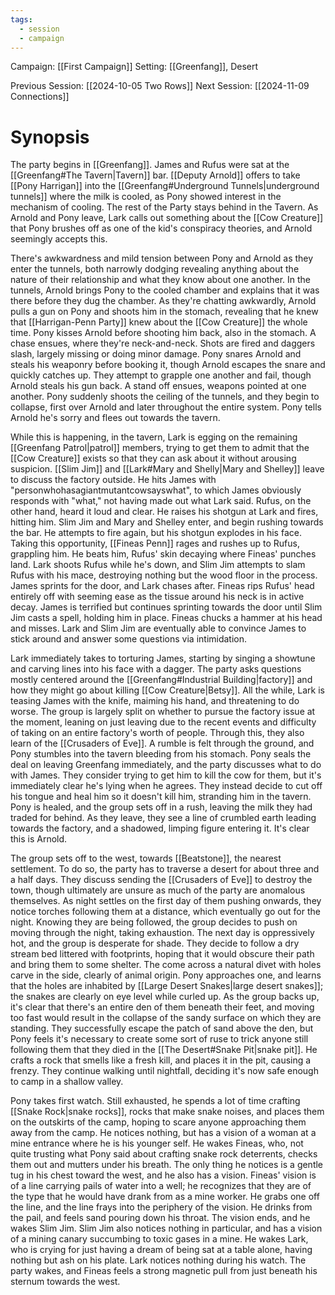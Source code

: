 ```yaml
---
tags:
  - session
  - campaign
---
```

Campaign: [[First Campaign]]
Setting: [[Greenfang]], Desert

Previous Session: [[2024-10-05 Two Rows]]
Next Session: [[2024-11-09 Connections]]

# Synopsis

The party begins in [[Greenfang]]. James and Rufus were sat at the [[Greenfang#The Tavern|Tavern]] bar. [[Deputy Arnold]] offers to take [[Pony Harrigan]] into the [[Greenfang#Underground Tunnels|underground tunnels]] where the milk is cooled, as Pony showed interest in the mechanism of cooling. The rest of the Party stays behind in the Tavern. As Arnold and Pony leave, Lark calls out something about the [[Cow Creature]] that Pony brushes off as one of the kid's conspiracy theories, and Arnold seemingly accepts this.

There's awkwardness and mild tension between Pony and Arnold as they enter the tunnels, both narrowly dodging revealing anything about the nature of their relationship and what they know about one another. In the tunnels, Arnold brings Pony to the cooled chamber and explains that it was there before they dug the chamber. As they're chatting awkwardly, Arnold pulls a gun on Pony and shoots him in the stomach, revealing that he knew that [[Harrigan-Penn Party]] knew about the [[Cow Creature]] the whole time. Pony kisses Arnold before shooting him back, also in the stomach. A chase ensues, where they're neck-and-neck. Shots are fired and daggers slash, largely missing or doing minor damage. Pony snares Arnold and steals his weaponry before booking it, though Arnold escapes the snare and quickly catches up. They attempt to grapple one another and fail, though Arnold steals his gun back. A stand off ensues, weapons pointed at one another. Pony suddenly shoots the ceiling of the tunnels, and they begin to collapse, first over Arnold and later throughout the entire system. Pony tells Arnold he's sorry and flees out towards the tavern.

While this is happening, in the tavern, Lark is egging on the remaining [[Greenfang Patrol|patrol]] members, trying to get them to admit that the [[Cow Creature]] exists so that they can ask about it without arousing suspicion. [[Slim Jim]] and [[Lark#Mary and Shelly|Mary and Shelley]] leave to discuss the factory outside. He hits James with "personwhohasagiantmutantcowsayswhat", to which James obviously responds with "what," not having made out what Lark said. Rufus, on the other hand, heard it loud and clear. He raises his shotgun at Lark and fires, hitting him. Slim Jim and Mary and Shelley enter, and begin rushing towards the bar. He attempts to fire again, but his shotgun explodes in his face. Taking this opportunity, [[Fineas Penn]] rages and rushes up to Rufus, grappling him. He beats him, Rufus' skin decaying where Fineas' punches land. Lark shoots Rufus while he's down, and Slim Jim attempts to slam Rufus with his mace, destroying nothing but the wood floor in the process. James sprints for the door, and Lark chases after. Fineas rips Rufus' head entirely off with seeming ease as the tissue around his neck is in active decay. James is terrified but continues sprinting towards the door until Slim Jim casts a spell, holding him in place. Fineas chucks a hammer at his head and misses. Lark and Slim Jim are eventually able to convince James to stick around and answer some questions via intimidation.

Lark immediately takes to torturing James, starting by singing a showtune and carving lines into his face with a dagger. The party asks questions mostly centered around the [[Greenfang#Industrial Building|factory]] and how they might go about killing [[Cow Creature|Betsy]]. All the while, Lark is teasing James with the knife, maiming his hand, and threatening to do worse. The group is largely split on whether to pursue the factory issue at the moment, leaning on just leaving due to the recent events and difficulty of taking on an entire factory's worth of people. Through this, they also learn of the [[Crusaders of Eve]]. A rumble is felt through the ground, and Pony stumbles into the tavern bleeding from his stomach. Pony seals the deal on leaving Greenfang immediately, and the party discusses what to do with James. They consider trying to get him to kill the cow for them, but it's immediately clear he's lying when he agrees. They instead decide to cut off his tongue and heal him so it doesn't kill him, stranding him in the tavern. Pony is healed, and the group sets off in a rush, leaving the milk they had traded for behind. As they leave, they see a line of crumbled earth leading towards the factory, and a shadowed, limping figure entering it. It's clear this is Arnold.

The group sets off to the west, towards [[Beatstone]], the nearest settlement. To do so, the party has to traverse a desert for about three and a half days. They discuss sending the [[Crusaders of Eve]] to destroy the town, though ultimately are unsure as much of the party are anomalous themselves. As night settles on the first day of them pushing onwards, they notice torches following them at a distance, which eventually go out for the night. Knowing they are being followed, the group decides to push on moving through the night, taking exhaustion. The next day is oppressively hot, and the group is desperate for shade. They decide to follow a dry stream bed littered with footprints, hoping that it would obscure their path and bring them to some shelter. The come across a natural divet with holes carve in the side, clearly of animal origin. Pony approaches one, and learns that the holes are inhabited by [[Large Desert Snakes|large desert snakes]]; the snakes are clearly on eye level while curled up. As the group backs up, it's clear that there's an entire den of them beneath their feet, and moving too fast would result in the collapse of the sandy surface on which they are standing. They successfully escape the patch of sand above the den, but Pony feels it's necessary to create some sort of ruse to trick anyone still following them that they died in the [[The Desert#Snake Pit|snake pit]]. He crafts a rock that smells like a fresh kill, and places it in the pit, causing a frenzy. They continue walking until nightfall, deciding it's now safe enough to camp in a shallow valley.

Pony takes first watch. Still exhausted, he spends a lot of time crafting [[Snake Rock|snake rocks]], rocks that make snake noises, and places them on the outskirts of the camp, hoping to scare anyone approaching them away from the camp. He notices nothing, but has a vision of a woman at a mine entrance where he is his younger self. He wakes Fineas, who, not quite trusting what Pony said about crafting snake rock deterrents, checks them out and mutters under his breath. The only thing he notices is a gentle tug in his chest toward the west, and he also has a vision. Fineas' vision is of a line carrying pails of water into a well; he recognizes that they are of the type that he would have drank from as a mine worker. He grabs one off the line, and the line frays into the periphery of the vision. He drinks from the pail, and feels sand pouring down his throat. The vision ends, and he wakes Slim Jim. Slim Jim also notices nothing in particular, and has a vision of a mining canary succumbing to toxic gases in a mine. He wakes Lark, who is crying for just having a dream of being sat at a table alone, having nothing but ash on his plate. Lark notices nothing during his watch. The party wakes, and Fineas feels a strong magnetic pull from just beneath his sternum towards the west.